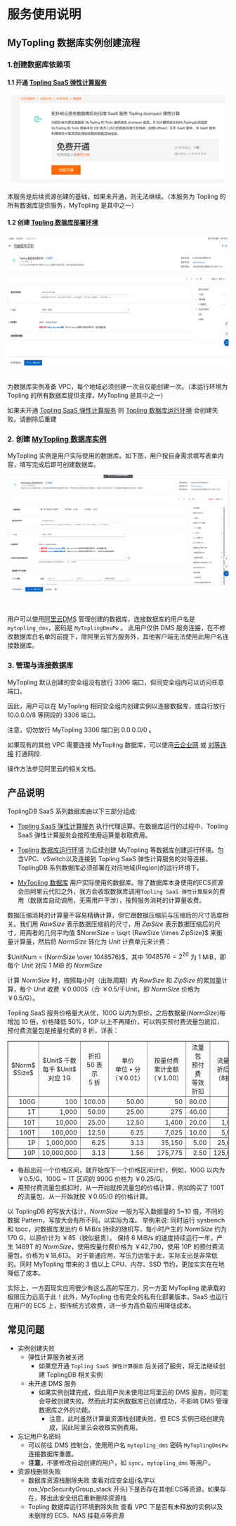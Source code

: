 # 服务使用说明

## MyTopling 数据库实例创建流程

### 1.创建数据库依赖项
#### 1.1 开通 [Topling SaaS 弹性计算服务](https://market.aliyun.com/products/56024006/cmgj00064106.html)
<div align="center" >
<img src="img/api-image.png" height="200"/>
</div>
<br />
本服务是后续资源创建的基础，如果未开通，则无法继续。（本服务为 Topling 的所有数据库提供服务，MyTopling 是其中之一）

#### 1.2 创建 [Topling 数据库部署环境](https://computenest.console.aliyun.com/service/instance/create/cn-hangzhou?type=user&ServiceId=service-cb1b7a70ed544bbcaa75)

<div align="center" >
<img src="img/topling-db-env.png" height="300"/>
</div>
<br />

为数据库实例准备 VPC，每个地域必须创建一次且仅能创建一次。（本运行环境为 Topling 的所有数据库提供支撑，MyTopling 是其中之一）

如果未开通 [Topling SaaS 弹性计算服务](https://market.aliyun.com/products/56024006/cmgj00064106.html) 则 [Topling 数据库运行环境](https://computenest.console.aliyun.com/service/instance/create/cn-hangzhou?type=user&ServiceId=service-cb1b7a70ed544bbcaa75)
会创建失败。请删除后重建


### 2. 创建 [MyTopling 数据库实例](https://computenest.console.aliyun.com/service/instance/create/cn-hangzhou?type=user&ServiceId=service-7e82cdf7c86f4d2f906e)

MyTopling 实例是用户实际使用的数据库。如下图，用户按自身需求填写表单内容，填写完成后即可创建数据库。
<br />

![](./img/mytopling-img.png)

<br />

用户可以使用[阿里云DMS](https://dms.aliyun.com/) 管理创建的数据库，连接数据库的用户名是 `mytopling_dms`，密码是 `MyToplingDmsPw` 。
此用户仅供 DMS 服务连接，在不修改数据库白名单的前提下，除阿里云官方服务外，其他客户端无法使用此用户名连接数据库。



### 3. 管理与连接数据库

MyTopling 默认创建的安全组没有放行 3306 端口，但同安全组内可以访问任意端口。

因此，用户可以在 MyTopling 相同安全组内创建实例以连接数据库，或自行放行 10.0.0.0/8 等网段的 3306 端口。

注意，切勿放行 MyTopling 3306 端口到 0.0.0.0/0 。

如果现有的其他 VPC 需要连接 MyTopling 数据库，可以使用[云企业网](https://cen.console.aliyun.com/cen/list) 或 [对等连接](https://vpc.console.aliyun.com/vpcpeer) 打通网段.

操作方法参见阿里云的相关文档。

## 产品说明

ToplingDB SaaS 系列数据库由以下三部分组成:
* [Topling SaaS 弹性计算服务](https://market.aliyun.com/products/56024006/cmgj00064106.html) 执行代理运算。在数据库运行的过程中，Topling SaaS 弹性计算服务会按照使用运算量收取费用。

* [Topling 数据库运行环境](https://computenest.console.aliyun.com/service/instance/create/cn-hangzhou?type=user&ServiceId=service-cb1b7a70ed544bbcaa75)
为后续创建 MyTopling 等数据库创建运行环境。包含VPC、vSwitch以及连接到 Topling SaaS 弹性计算服务的对等连接。ToplingDB 系列数据库必须部署在对应地域(Region)的运行环境下。

* [MyTopling 数据库](https://computenest.console.aliyun.com/service/instance/create/cn-hangzhou?type=user&ServiceId=service-7e82cdf7c86f4d2f906e)
用户实际使用的数据库。除了数据库本身使用的ECS资源会由阿里云代扣之外，我方会收取数据库调用`Topling SaaS 弹性计算服务`的费用（数据库自动调用，无需用户干涉），按照服务消耗的计算量收费。

数据压缩消耗的计算量不容易精确计算，但它跟数据压缩前与压缩后的尺寸高度相关。我们用 $`RawSize`$ 表示数据压缩前的尺寸，用 $`ZipSize`$ 表示数据压缩后的尺寸，用两者的几何平均值 $`NormSize = \sqrt {RawSize \times ZipSize}`$ 来衡量计算量，然后将 $`NormSize`$ 转化为 $`Unit`$ 计费单元来计费：

$`UnitNum = {NormSize \over 1048576}`$，其中 $`1048576 = 2^{20}`$ 为 1 MiB，即每个 $`Unit`$ 对应 1 MiB 的 $`NormSize`$

计算 $`NormSize`$ 时，按照每小时（出账周期）内 $`RawSize`$ 和 $`ZipSize`$ 的累加量计算，每个 $`Unit`$ 收费 ￥0.0005（合 ￥0.5/千Unit，即 $`NormSize`$ 价格为 ￥0.5/G）。

Topling SaaS 服务价格量大从优，100G 以内为原价，之后数据量($`NormSize`$)每增加 10 倍，价格降低 50%，10P 以上不再降价，可以购买预付费流量包抵扣，预付费流量包是按量付费的 8 折，详表：
<table border=1>
<tbody align=right>
<tr align=middle>
<td>$Norm$<br>$Size$</td>
<td>$Unit$ 千数<br>
每千 $Unit$<br>
对应 1G</td>
<td>折扣<br>
50 表示<br>
5 折</td>
<td>单价　　<br>
单位 • 分<br>
（￥0.01）</td>
<td>按量付费<br>
累计金额<br>
（￥1.00）</td>
<td>流量包<br>
预付费<br>
等效折扣</td>
<td>流量包<br>
折后价<br>
（8折）</td>
</tr>
<tr>
<td>100G</td>
<td>100</td>
<td>100.00</td>
<td>50.00</td>
<td>50</td>
<td>80.00</td>
<td>40</td>
</tr>
<tr>
<td>1T</td>
<td>1,000</td>
<td>50.00</td>
<td>25.00</td>
<td>275</td>
<td>40.00</td>
<td>200</td>
</tr>
<tr>
<td>10T</td>
<td>10,000</td>
<td>25.00</td>
<td>12.50</td>
<td>1,400</td>
<td>20.00</td>
<td>1,000</td>
</tr>
<tr>
<td>100T</td>
<td>100,000</td>
<td>12.50</td>
<td>6.25</td>
<td>7,025</td>
<td>10.00</td>
<td>5,000</td>
</tr>
<tr>
<td>1P</td>
<td>1,000,000</td>
<td>6.25</td>
<td title="3.125">3.13</td>
<td>35,150</td>
<td>5.00</td>
<td>25,000</td>
</tr>
<tr>
<td>10P</td>
<td>10,000,000</td>
<td title="3.125">3.13</td>
<td title="1.5625">1.56</td>
<td>175,775</td>
<td>2.50</td>
<td>125,000</td>
</tr>
</tbody>
</table>

* 每超出前一个价格区间，就开始按下一个价格区间计价，例如，100G 以内为 ￥0.5/G，100G \~ 1T 区间的 900G 价格为 ￥0.25/G。
* 用预付费流量包抵扣时，从一开始就按流量包的价格计算，例如购买了 100T 的流量包，从一开始就按 ￥0.05/G 的价格计算。

以 ToplingDB 的写放大估计，$`NormSize`$ 一般为写入数据量的 5~10 倍，不同的数据 Pattern，写放大会有所不同，以实际为准。
举例来说: 同时运行 sysbench 和 tpcc，对数据库发出约 6 MiB/s 持续的随机写，每小时产生的 $`NormSize`$ 约为 170 G，以原价计为 ￥85（貌似挺贵）。
保持 6 MiB/s 的速度持续运行一年，产生 1489T 的 $`NormSize`$，使用按量付费价格为 ￥42,790，使用 10P 的预付费流量包，价格为￥18,613。
对于普通应用，写压力远低于此，实际支出是非常低的。同时 MyTopling 带来的 3 倍以上 CPU、内存、SSD 节约，更加实实在在地降低了成本。

实际上，一方面现实应用很少有这么高的写压力，另一方面 MyTopling 能承载的极限压力远高于此！此外，MyTopling 也有完全的私有化部署版本，SaaS 也运行在用户的 ECS 上，按传统方式收费，进一步为高负载应用降低成本。

## 常见问题

* 实例创建失败
  - 弹性计算服务被关闭
    - 如果您开通 `Topling SaaS 弹性计算服务` 后关闭了服务，将无法继续创建 ToplingDB 相关实例
  - 未开通 DMS 服务
    - 如果实例创建完成，但此用户尚未使用过阿里云的 DMS 服务，则可能会导致创建失败。然而此时实例数据库已创建成功，不影响 DMS 管理数据库之外的功能。
      - 注意，此时虽然计算巢资源栈创建失败，但 ECS 实例已经创建完成，因此阿里云会收取实例费用。
* 忘记用户名密码
  - 可以前往 DMS 控制台，使用用户名 `mytopling_dms` 密码 `MyToplingDmsPw` 连接数据库重置。
  - **注意**，不要修改自动创建的用户，如 `sync`，`mytopling_dms` 等用户。
* 资源栈删除失败
  - 数据库资源栈删除失败
  查看对应安全组(名字以 ros_VpcSecurityGroup_stack 开头)下是否存在其他ECS等资源，如果存在，移出此安全组后重新删除资源栈
  - Topling 数据库运行环境删除失败
    查看 VPC 下是否有未释放的实例以及未删除的 ECS、NAS 挂载点等资源



